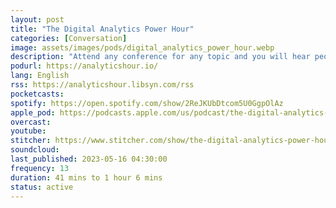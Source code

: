 ```yaml
---
layout: post
title: "The Digital Analytics Power Hour"
categories: [Conversation]
image: assets/images/pods/digital_analytics_power_hour.webp
description: "Attend any conference for any topic and you will hear people saying after that the best and most informative discussions happened in the bar after the show. Read any business magazine and you will find an article saying something along the lines of \"Business Analytics is the hottest job category out there, and there is a significant lack of people, process and best practice.\"<br>In this case the conference was eMetrics, the bar was….multiple, and the attendees were Michael Helbling, Tim Wilson and Jim Cain (Co-Host Emeritus). After a few pints and a few hours of discussion about the cutting edge of digital analytics, they realized they might have something to contribute back to the community. This podcast is one of those contributions. Each episode is a closed topic and an open forum - the goal is for listeners to enjoy listening to Michael, Tim, and Moe share their thoughts and experiences and hopefully take away something to try at work the next day. We hope you enjoy listening to the Digital Analytics Power Hour."
podurl: https://analyticshour.io/
lang: English
rss: https://analyticshour.libsyn.com/rss
pocketcasts:
spotify: https://open.spotify.com/show/2ReJKUbDtcom5U0GgpOlAz
apple_pod: https://podcasts.apple.com/us/podcast/the-digital-analytics-power-hour/id955228473
overcast:
youtube:
stitcher: https://www.stitcher.com/show/the-digital-analytics-power-hour
soundcloud:
last_published: 2023-05-16 04:30:00
frequency: 13
duration: 41 mins to 1 hour 6 mins
status: active
---
```


